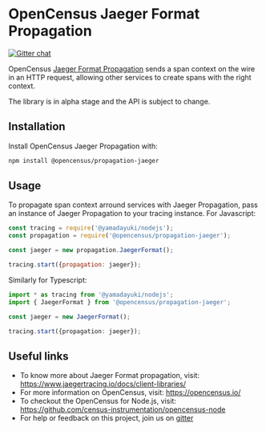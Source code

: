 # OpenCensus Jaeger Format Propagation
[![Gitter chat][gitter-image]][gitter-url]

OpenCensus [Jaeger Format Propagation](https://www.jaegertracing.io/docs/1.10/client-libraries/#propagation-format) sends a span context on the wire in an HTTP request, allowing other services to create spans with the right context.

The library is in alpha stage and the API is subject to change.

## Installation

Install OpenCensus Jaeger Propagation with:
```bash
npm install @opencensus/propagation-jaeger
```

## Usage

To propagate span context arround services with Jaeger Propagation, pass an instance of Jaeger Propagation to your tracing instance. For Javascript:

```javascript
const tracing = require('@yamadayuki/nodejs');
const propagation = require('@opencensus/propagation-jaeger');

const jaeger = new propagation.JaegerFormat();

tracing.start({propagation: jaeger});
```

Similarly for Typescript:

```typescript
import * as tracing from '@yamadayuki/nodejs';
import { JaegerFormat } from '@opencensus/propagation-jaeger';

const jaeger = new JaegerFormat();

tracing.start({propagation: jaeger});
```

## Useful links
- To know more about Jaeger Format propagation, visit: <https://www.jaegertracing.io/docs/client-libraries/>
- For more information on OpenCensus, visit: <https://opencensus.io/>
- To checkout the OpenCensus for Node.js, visit: <https://github.com/census-instrumentation/opencensus-node>
- For help or feedback on this project, join us on [gitter](https://gitter.im/census-instrumentation/Lobby)

[gitter-image]: https://badges.gitter.im/census-instrumentation/lobby.svg
[gitter-url]: https://gitter.im/census-instrumentation/lobby?utm_source=badge&utm_medium=badge&utm_campaign=pr-badge&utm_content=badge
